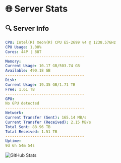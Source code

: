 # 🌐 Server Stats
## 🔍 Server Info
```yaml
CPU: Intel(R) Xeon(R) CPU E5-2699 v4 @ 1238.57GHz
CPU Usage: 1.00%
Cores: 44P | 88T
-----------------------------------
Memory:
Current Usage: 10.17 GB/503.74 GB
Available: 490.18 GB
-----------------------------------
Disk:
Current Usage: 19.35 GB/1.71 TB
Free: 1.61 TB
-----------------------------------
GPU:
No GPU detected
-----------------------------------
Network:
Current Transfer (Sent): 165.14 MB/s
Current Transfer (Received): 2.15 MB/s
Total Sent: 88.96 TB
Total Received: 1.51 TB
-----------------------------------
Uptime:
9d 6h 54m 54s
```
![GitHub Stats](https://img.shields.io/badge/Updated-2025-02-17_05:38:12-blue)